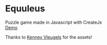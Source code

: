 # Equuleus  
Puzzle game made in Javascript with CreateJs  
[Demo](http://jerome-crete.me/equuleus/)  


Thanks to [Kenney Vleugels](http://www.kenney.nl) for the assets!  
